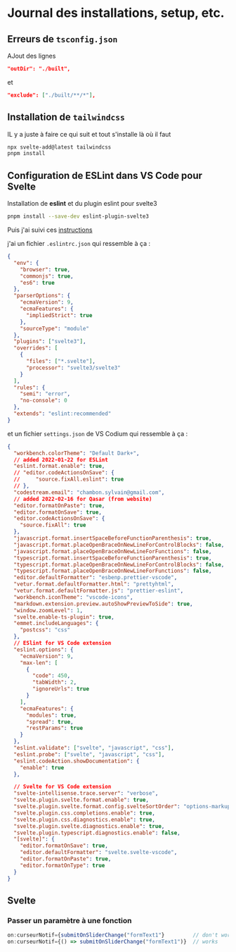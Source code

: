 # Journal des installations, setup, etc.

## Erreurs de `tsconfig.json`

AJout des lignes

```json
"outDir": "./built",
```

et

```json
"exclude": ["./built/**/*"],
```

## Installation de `tailwindcss`

IL y a juste à faire ce qui suit et tout s'installe là où il faut

```bash
npx svelte-add@latest tailwindcss
pnpm install
```

## Configuration de ESLint dans VS Code pour Svelte

Installation de **eslint** et du plugin eslint pour svelte3

```bash
pnpm install --save-dev eslint-plugin-svelte3
```

Puis j'ai suivi ces [instructions](https://kimxilxyong.medium.com/i-gathered-all-the-info-needed-to-setup-eslint-in-vs-code-for-svelte-in-2021-7f1cd2516564)

j'ai un fichier `.eslintrc.json` qui ressemble à ça :

```json
{
  "env": {
    "browser": true,
    "commonjs": true,
    "es6": true
  },
  "parserOptions": {
    "ecmaVersion": 9,
    "ecmaFeatures": {
      "impliedStrict": true
    },
    "sourceType": "module"
  },
  "plugins": ["svelte3"],
  "overrides": [
    {
      "files": ["*.svelte"],
      "processor": "svelte3/svelte3"
    }
  ],
  "rules": {
    "semi": "error",
    "no-console": 0
  },
  "extends": "eslint:recommended"
}
```

et un fichier `settings.json` de VS Codium qui ressemble à ça :

```json
{
  "workbench.colorTheme": "Default Dark+",
  // added 2022-01-22 for ESLint
  "eslint.format.enable": true,
  // "editor.codeActionsOnSave": {
  //     "source.fixAll.eslint": true
  // },
  "codestream.email": "chambon.sylvain@gmail.com",
  // added 2022-02-16 for Qasar (from website)
  "editor.formatOnPaste": true,
  "editor.formatOnSave": true,
  "editor.codeActionsOnSave": {
    "source.fixAll": true
  },
  "javascript.format.insertSpaceBeforeFunctionParenthesis": true,
  "javascript.format.placeOpenBraceOnNewLineForControlBlocks": false,
  "javascript.format.placeOpenBraceOnNewLineForFunctions": false,
  "typescript.format.insertSpaceBeforeFunctionParenthesis": true,
  "typescript.format.placeOpenBraceOnNewLineForControlBlocks": false,
  "typescript.format.placeOpenBraceOnNewLineForFunctions": false,
  "editor.defaultFormatter": "esbenp.prettier-vscode",
  "vetur.format.defaultFormatter.html": "prettyhtml",
  "vetur.format.defaultFormatter.js": "prettier-eslint",
  "workbench.iconTheme": "vscode-icons",
  "markdown.extension.preview.autoShowPreviewToSide": true,
  "window.zoomLevel": 1,
  "svelte.enable-ts-plugin": true,
  "emmet.includeLanguages": {
    "postcss": "css"
  },
  // ESlint for VS Code extension
  "eslint.options": {
    "ecmaVersion": 9,
    "max-len": [
      {
        "code": 450,
        "tabWidth": 2,
        "ignoreUrls": true
      }
    ],
    "ecmaFeatures": {
      "modules": true,
      "spread": true,
      "restParams": true
    }
  },
  "eslint.validate": ["svelte", "javascript", "css"],
  "eslint.probe": ["svelte", "javascript", "css"],
  "eslint.codeAction.showDocumentation": {
    "enable": true
  },

  // Svelte for VS Code extension
  "svelte-intellisense.trace.server": "verbose",
  "svelte.plugin.svelte.format.enable": true,
  "svelte.plugin.svelte.format.config.svelteSortOrder": "options-markup-styles-scripts",
  "svelte.plugin.css.completions.enable": true,
  "svelte.plugin.css.diagnostics.enable": true,
  "svelte.plugin.svelte.diagnostics.enable": true,
  "svelte.plugin.typescript.diagnostics.enable": false,
  "[svelte]": {
    "editor.formatOnSave": true,
    "editor.defaultFormatter": "svelte.svelte-vscode",
    "editor.formatOnPaste": true,
    "editor.formatOnType": true
  }
}
```

## Svelte

### Passer un paramètre à une fonction

```javascript
on:curseurNotif={submitOnSliderChange("formText1"}         // don't work
on:curseurNotif={() => submitOnSliderChange("formText1")}  // works
```

